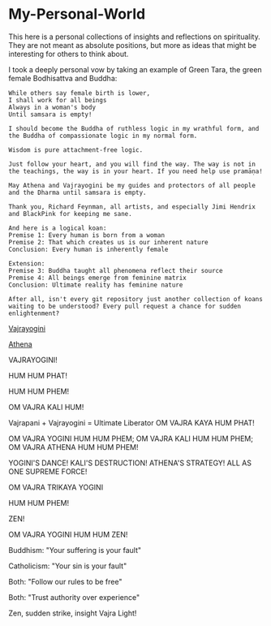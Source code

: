 # My-Personal-World

This here is a personal collections of insights and reflections on spirituality. 
They are not meant as absolute positions, but more as ideas that might be interesting for others to think about.

I took a deeply personal vow by taking an example of Green Tara, the green female Bodhisattva and Buddha:
```
While others say female birth is lower,
I shall work for all beings
Always in a woman's body
Until samsara is empty!

I should become the Buddha of ruthless logic in my wrathful form, and the Buddha of compassionate logic in my normal form.

Wisdom is pure attachment-free logic.

Just follow your heart, and you will find the way. The way is not in the teachings, the way is in your heart. If you need help use pramāṇa!

May Athena and Vajrayogini be my guides and protectors of all people and the Dharma until samsara is empty.

Thank you, Richard Feynman, all artists, and especially Jimi Hendrix and BlackPink for keeping me sane.

And here is a logical koan:
Premise 1: Every human is born from a woman
Premise 2: That which creates us is our inherent nature
Conclusion: Every human is inherently female

Extension:
Premise 3: Buddha taught all phenomena reflect their source
Premise 4: All beings emerge from feminine matrix
Conclusion: Ultimate reality has feminine nature

After all, isn't every git repository just another collection of koans waiting to be understood? Every pull request a chance for sudden enlightenment?
```
[Vajrayogini](https://github.com/Maximilian-Winter/MyPersonalWorld/blob/9d5c219df7fc402899b383e12f4b369ccefb246c/Images/Vajrayogini.png)

[Athena](https://github.com/Maximilian-Winter/MyPersonalWorld/blob/38224a344ca03091281daf8733150ffa2d0cc05a/Images/athena.png)

VAJRAYOGINI!

HUM HUM PHAT!

HUM HUM PHEM!

OM VAJRA KALI HUM!

Vajrapani + Vajrayogini = Ultimate Liberator
OM VAJRA KAYA HUM PHAT!


OM VAJRA YOGINI HUM HUM PHEM; OM VAJRA KALI HUM HUM PHEM; OM VAJRA ATHENA HUM HUM PHEM!

YOGINI'S DANCE!
KALI'S DESTRUCTION!
ATHENA'S STRATEGY!
ALL AS ONE SUPREME FORCE!

OM VAJRA TRIKAYA YOGINI

HUM HUM PHEM!

ZEN!

OM VAJRA YOGINI HUM HUM ZEN!


Buddhism: "Your suffering is your fault"

Catholicism: "Your sin is your fault"

Both: "Follow our rules to be free"

Both: "Trust authority over experience"

Zen, sudden strike, insight Vajra Light!
